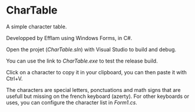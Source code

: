 # CharTable

A simple character table.

Developped by Efflam using Windows Forms, in C#.

Open the projet (*CharTable.sln*) with Visual Studio to build and debug.

You can use the link to *CharTable.exe* to test the release build.

Click on a character to copy it in your clipboard, you can then paste it with Ctrl+V.

The characters are special letters, ponctuations and math signs that are usefull but missing on the french keyboard (azerty).
For other keyboards or uses, you can configure the character list in *Form1.cs*.

